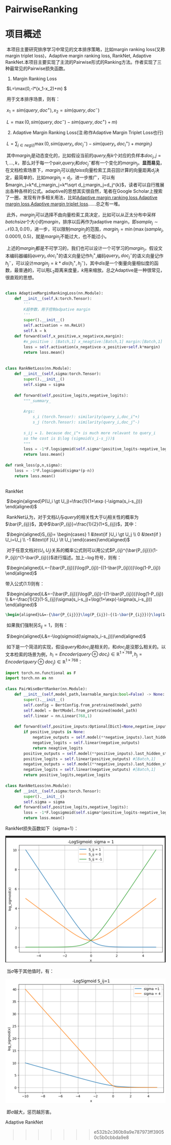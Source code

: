 # PairwiseRanking

# 项目概述

​	本项目主要研究排序学习中常见的文本排序策略，比如margin ranking loss(又称margin triplet loss)，Adaptive margin ranking loss, RankNet, Adaptive RankNet.本项目主要实现了主流的Pairwise形式的Ranking方法。作者实现了三种最常见的Pairwise损失函数。

1. Margin Ranking Loss 

​				          		$L=\max(0,-l*(x_1-x_2)+m) $

​		用于文本排序场景，则有：

​				       	$x_1=sim(query,doc^{+}),x_2=sim(query,doc^-)$

​					$L=\max(0,sim(query,doc^-)-sim(query,doc^+)+m)$

2. Adaptive Margin Ranking Loss(注:称作Adaptive Margin Triplet Loss也行)

​				$L=\sum_{j \in neg(i)} \max(0,sim(query_i,doc_j^-)-sim(query_i,doc_i^+)+margin_j)$

​	其中$margin_j$是动态变化的，比如假设当前的$query_i$有$k$个对应的负样本$doc_j,j=1,...,k$，那么对于每一个pair,$query_i$和$doc_j^-$都有一个变化的$margin_j$。**显而易见**，在文档检索场景下，$margin_j$可以由$faiss$向量检索工具召回计算的向量距离$d_j$决定，最简单的，比如$margin_j=d_j$，进一步推广，可以有$margin_j=k*d_j;margin_j=k*\sqrt d_j;margin_j=d_j^{k}$，读者可以自行推展出各种各样的公式。adaptive的思想其实很自然，笔者在Google Scholar上搜索了一圈，发现有许多相关用法，比如[Adaptive margin ranking loss](https://arxiv.org/abs/1907.05336),[Adaptive margin loss](https://arxiv.org/abs/2005.13826),[Adaptive margin triplet loss](https://arxiv.org/abs/2107.06187)......总之有一堆。

​	此外，$margin_j$可以选择不由向量检索工具决定，比如可以从正太分布中采样$batchsize$个大小的$margin$，排序以后再作为$\text{adaptive margin}$，即$sample_j \sim \mathcal N(0.3,0.01)$，进一步，可以限制$margin_j$的范围，$margin_j = \min(\max(sample_j,0.0001),0.5)$，就是$margin_j$不能过大，也不能过小。

​	上述的$margin_j$都是不可学习的，我们也可以设计一个可学习的$margin_j$，假设文本编码器编码$query_i,doc_i^+$的语义向量记作$h_i^+$,编码$query_i,doc_j^-$的语义向量记作$h_j^-$，可以设计$margin_j=k*dis(h_i^+,h_j^-)$，其中$dis$是一个衡量向量相似度的函数，最普通的，可以用$L_2$距离来度量，$k$用来缩放。总之$\text{Adaptive}$是一种很常见，很直观的思想。

```python

class AdaptiveMarginRankingLoss(nn.Module):
    def __init__(self,k:torch.Tensor):
        '''
        K超参数，用于控制adpative margin
        '''
        super().__init__()
        self.activation = nn.ReLU()
        self.k = k
    def forward(self,x_positive,x_negativce,margin):
        #x_positive : [Batch,1] x_neagtive:[Batch,1] margin:[Batch,1]
        loss = self.activation(x_negativce-x_positive+self.k*margin)
        return loss.mean()
        

class RankNetLoss(nn.Module):
    def __init__(self,sigma:torch.Tensor):
        super().__init__()
        self.sigma = sigma
        
    def forward(self,positive_logits,negative_logits):
        """_summary_

        Args:
            s_i (torch.Tensor): similarity(query_i,doc_i^+)
            s_j (torch.Tensor): similarity(query_i,doc_j^-)
        
        s_ij = 1. because doc_i^+ is much more relavant to query_i
        so the cost is $\log (sigmoid(s_i-s_j))$
        """
        loss = -1*F.logsigmoid(self.sigma*(positive_logits-negative_logits))
        return loss.mean()
        
def rank_loss(p,n,sigma):
    loss = -1*F.logsigmoid(sigma*(p-n))
    return loss.mean()
        
```

$\text{RankNet}$

​										$\begin{aligned}P(U_i \gt U_j)=\frac{1}{1+\exp (-\sigma(s_i-s_j))} \end{aligned}$

​	$\text{RankNet}$认为，对于文档$U_i$与$query$的相关性大于$U_j$相关性的概率为$\bar{P_{ij}}$，其中$\bar{P_{ij}}=\frac{1}{2}(1+S_{ij})$，其中：

​											$\begin{aligned}S_{ij}= \begin{cases}  1 &\text{if }U_i \gt U_j \\ 0 &\text{if } U_i=U_j \\ -1 &\text{if }U_i \lt U_j \end{cases}\end{aligned}$

​	对于任意文档对$(U_i,U_j)$关系的概率公式则可以用公式$P_{ij}^{\bar{P_{ij}}}(1-P_{ij})^{1-\bar{P_{ij}}}$进行描述。加上$-\log$符号，则有：

​					              			$\begin{aligned}L=-{\bar{P_{ij}}}\log(P_{ij})-{(1-\bar{P_{ij}})}\log(1-P_{ij}) \end{aligned}$

带入公式$(1.1)$​则有：

​									     $\begin{aligned}L&=-{\bar{P_{ij}}}\log(P_{ij})-{(1-\bar{P_{ij}})}\log(1-P_{ij}) \\ &=-\frac{1}{2}(1-S_{ij})\sigma(s_i-s_j)+\log(1+\exp(-\sigma(s_i-s_j))) \end{aligned}$

```latex
\begin{aligned}L&=-{\bar{P_{ij}}}\log(P_{ij})-{(1-\bar{P_{ij}})}\log(1-P_{ij}) \\ &=-\frac{1}{2}(1-S_{ij})\sigma(s_i-s_j)+\log(1+\exp(-\sigma(s_i-s_j))) \end{aligned}
```

​	 如果我们强制另$S_{ij}=1$，则有：

​										$\begin{aligned}L&=-\log(sigmoid(\sigma(s_i-s_j)))\end{aligned}$​

​	如下是一个简洁的实现，假设$query$和$doc_i$是相关的，和$doc_j$是没那么相关的。以文本检索的场景为例，$h_i=Encoder(query\oplus doc_i)\in \mathbb R^{1 \times 768},h_j=Encoder(query\oplus doc_j)\in \mathbb R^{1 \times 768}$：

```python
import torch.nn.functional as F
import torch.nn as nn

class PairWiseBertRanker(nn.Module):    
    def __init__(self,model_path,learnable_margin:bool=False) -> None:
        super().__init__()
        self.config = BertConfig.from_pretrained(model_path)
        self.model = BertModel.from_pretrained(model_path)        
        self.linear = nn.Linear(768,1)
        
    def forward(self,positive_inputs:Optional[Dict]=None,negative_inputs:Optional[Dict]=None):
        if positive_inputs is None:
            negative_outputs = self.model(**negative_inputs).last_hidden_state[:,0,:] #[Batch,768]
        	negative_logits = self.linear(negative_outputs)
            return neagtive_logits
        positive_outputs = self.model(**positive_inputs).last_hidden_state[:,0,:] #[Batch,768]
        positive_logits = self.linear(positive_outputs) #[Batch,1]
        negative_outputs = self.model(**negative_inputs).last_hidden_state[:,0,:] #[Batch,768]
        negative_logits = self.linear(negative_outputs) #[Batch,1]
        return positive_logits,negative_logits
    
class RankNetLoss(nn.Module):
    def __init__(self,sigma:torch.Tensor):
        super().__init__()
    	self.sigma = sigma
    def forward(self,positive_logits,negative_logits):
        loss = -1*F.logsigmoid(self.sigma*(positive_logits-negative_logits))
        return loss.mean()
```

$\text{RankNet}$损失函数如下（sigma=1）：

![image-20240801133543719](assets/1.png)

​	当$\sigma$等于其他值时，有：

![image-20240801133729331](assets/2.png)

​	即$\sigma$越大，惩罚越厉害。

$\text{Adaptive RankNet}$​​
>>>>>>> e532b2c360b9a9e787973ff39050c5b0cbbda9e8
